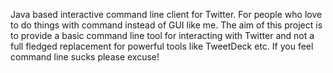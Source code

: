 Java based interactive command line client for Twitter. For people who love to do things with command instead of GUI like me. The aim of this project is to provide a basic command line tool for interacting with Twitter and not a full fledged replacement for powerful tools like TweetDeck etc. If you feel command line sucks please excuse!